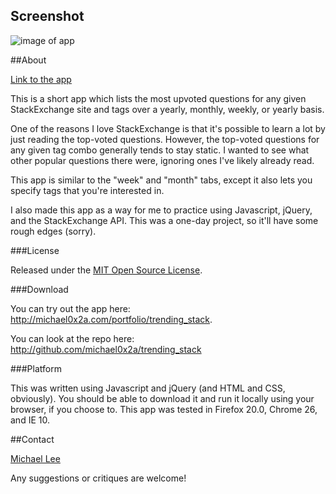 <!-- excerpt: A small application to show the most upvoted questions over a yearly, monthly, weekly, or daily time period -->

## Screenshot

![image of app][1] 

  [1]: http://i.stack.imgur.com/ky2Np.png

##About

[Link to the app](http://michael0x2a.com/portfolio/trending_stack)

This is a short app which lists the most upvoted questions for any given StackExchange 
site and tags over a yearly, monthly, weekly, or yearly basis. 

One of the reasons I love StackExchange is that it's possible to learn a lot by just reading the 
top-voted questions. However, the top-voted questions for any given tag combo generally tends to stay 
static. I wanted to see what other popular questions there were, ignoring ones I've likely 
already read. 

This app is similar to the "week" and "month" tabs, except it also lets you specify tags that 
you're interested in.

I also made this app as a way for me to practice using Javascript, jQuery, and the 
StackExchange API. This was a one-day project, so it'll have some rough edges (sorry).

###License

Released under the [MIT Open Source License](http://www.opensource.org/licenses/mit-license.php).

###Download

You can try out the app here: <http://michael0x2a.com/portfolio/trending_stack>.

You can look at the repo here: <http://github.com/michael0x2a/trending_stack>

###Platform

This was written using Javascript and jQuery (and HTML and CSS, obviously). You should be able
to download it and run it locally using your browser, if you choose to. This app was tested in
Firefox 20.0, Chrome 26, and IE 10.

##Contact

[Michael Lee](http://stackexchange.com/users/325384/michael0x2a)

Any suggestions or critiques are welcome!
